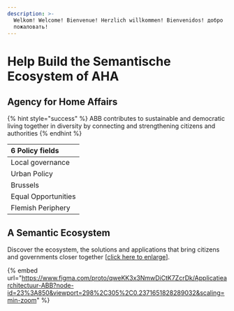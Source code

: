 ```yaml
---
description: >-
  Welkom! Welcome! Bienvenue! Herzlich willkommen! Bienvenidos! добро
  пожаловать!
---
```


# Help Build the Semantische Ecosystem of AHA

## Agency for Home Affairs

{% hint style="success" %}
ABB contributes to sustainable and democratic living together in diversity by connecting and strengthening citizens and authorities
{% endhint %}

| 6 Policy fields |
| :--- |
| Local governance |
| Urban Policy |
| Brussels |
| Equal Opportunities |
| Flemish Periphery |

## **A Semantic Ecosystem**

Discover the ecosystem, the solutions and applications that bring citizens and governments closer together \[[click here to enlarge](https://www.figma.com/proto/qweKK3x3NmwDiCtK7ZcrDk/Applicatiearchitectuur-ABB?node-id=23%3A850&viewport=298%2C305%2C0.2371651828289032&scaling=min-zoom)\].

{% embed url="https://www.figma.com/proto/qweKK3x3NmwDiCtK7ZcrDk/Applicatiearchitectuur-ABB?node-id=23%3A850&viewport=298%2C305%2C0.2371651828289032&scaling=min-zoom" %}



